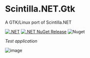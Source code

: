 # Scintilla.NET.Gtk
A GTK/Linux port of Scintilla.NET

[![.NET](https://github.com/VPKSoft/Scintilla.NET.Gtk/actions/workflows/dotnet.yml/badge.svg)](https://github.com/VPKSoft/Scintilla.NET.Gtk/actions/workflows/dotnet.yml)
 [![.NET NuGet Release](https://github.com/VPKSoft/Scintilla.NET.Gtk/actions/workflows/dotnet_nuget.yml/badge.svg)](https://github.com/VPKSoft/Scintilla.NET.Gtk/actions/workflows/dotnet_nuget.yml) ![Nuget](https://img.shields.io/nuget/v/Scintilla.NET.Gtk)

*Test application*

![image](https://user-images.githubusercontent.com/40712699/218978784-e7b5e233-ebe0-4fdb-92ee-cbc0180f15b4.png)
